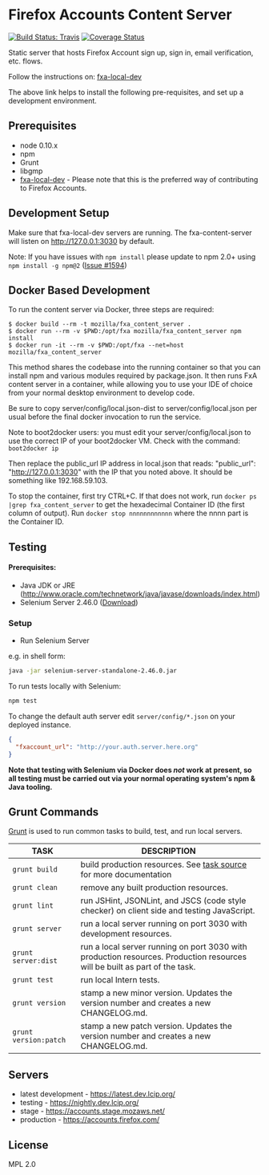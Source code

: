 # Firefox Accounts Content Server

[![Build Status: Travis](https://travis-ci.org/mozilla/fxa-content-server.svg?branch=master)](https://travis-ci.org/mozilla/fxa-content-server)
[![Coverage Status](https://img.shields.io/coveralls/mozilla/fxa-content-server.svg)](https://coveralls.io/r/mozilla/fxa-content-server)

Static server that hosts Firefox Account sign up, sign in, email verification, etc. flows.


Follow the instructions on:
	[fxa-local-dev](https://github.com/mozilla/fxa-local-dev)
	
The above link helps to install the following pre-requisites, and set up a development environment.

## Prerequisites
* node 0.10.x
* npm
* Grunt
* libgmp
* [fxa-local-dev](https://github.com/mozilla/fxa-local-dev) - Please note that this is the preferred way of contributing to Firefox Accounts.

## Development Setup

Make sure that fxa-local-dev servers are running. The fxa-content-server will listen on <http://127.0.0.1:3030> by default.

Note: If you have issues with `npm install` please update to npm 2.0+ using `npm install -g npm@2` 
([Issue #1594](https://github.com/mozilla/fxa-content-server/issues/1594))

## Docker Based Development

To run the content server via Docker, three steps are required:

    $ docker build --rm -t mozilla/fxa_content_server .
    $ docker run --rm -v $PWD:/opt/fxa mozilla/fxa_content_server npm install
    $ docker run -it --rm -v $PWD:/opt/fxa --net=host mozilla/fxa_content_server

This method shares the codebase into the running container so that you can install npm and various modules required by package.json. It then runs FxA content server in a container, while allowing you to use your IDE of choice from your normal desktop environment to develop code.

Be sure to copy server/config/local.json-dist to server/config/local.json per usual before the final docker invocation to run the service.

Note to boot2docker users: you must edit your server/config/local.json to use the correct IP of your boot2docker VM. Check with the command: `boot2docker ip`

 Then replace the public_url IP address in local.json that reads: "public_url": "http://127.0.0.1:3030" with the IP that you noted above. It should be something like 192.168.59.103.

To stop the container, first try CTRL+C. If that does not work, run `docker ps |grep fxa_content_server` to get the hexadecimal Container ID (the first column of output). Run `docker stop nnnnnnnnnnnn` where the nnnn part is the Container ID.

## Testing

#### Prerequisites:
  * Java JDK or JRE (http://www.oracle.com/technetwork/java/javase/downloads/index.html)
  * Selenium Server 2.46.0 ([Download](http://selenium-release.storage.googleapis.com/2.46/selenium-server-standalone-2.46.0.jar))

### Setup

* Run Selenium Server

e.g. in shell form:

```sh
java -jar selenium-server-standalone-2.46.0.jar 
```

To run tests locally with Selenium:

```sh
npm test
```

To change the default auth server edit `server/config/*.json` on your deployed instance.

```json
{
  "fxaccount_url": "http://your.auth.server.here.org"
}
```

**Note that testing with Selenium via Docker does *not* work at present, so all testing must be carried out via your normal operating system's npm & Java tooling.**

## Grunt Commands

[Grunt](http://gruntjs.com/) is used to run common tasks to build, test, and run local servers.

| TASK | DESCRIPTION |
|------|-------------|
| `grunt build` | build production resources. See [task source](grunttasks/build.js) for more documentation |
| `grunt clean` | remove any built production resources. |
| `grunt lint` | run JSHint, JSONLint, and JSCS (code style checker) on client side and testing JavaScript. |
| `grunt server` | run a local server running on port 3030 with development resources. |
| `grunt server:dist` | run a local server running on port 3030 with production resources. Production resources will be built as part of the task. |
| `grunt test` | run local Intern tests. |
| `grunt version` | stamp a new minor version. Updates the version number and creates a new CHANGELOG.md. |
| `grunt version:patch` | stamp a new patch version. Updates the version number and creates a new CHANGELOG.md. |

## Servers

* latest development - https://latest.dev.lcip.org/
* testing - https://nightly.dev.lcip.org/
* stage - https://accounts.stage.mozaws.net/
* production - https://accounts.firefox.com/

## License

MPL 2.0
